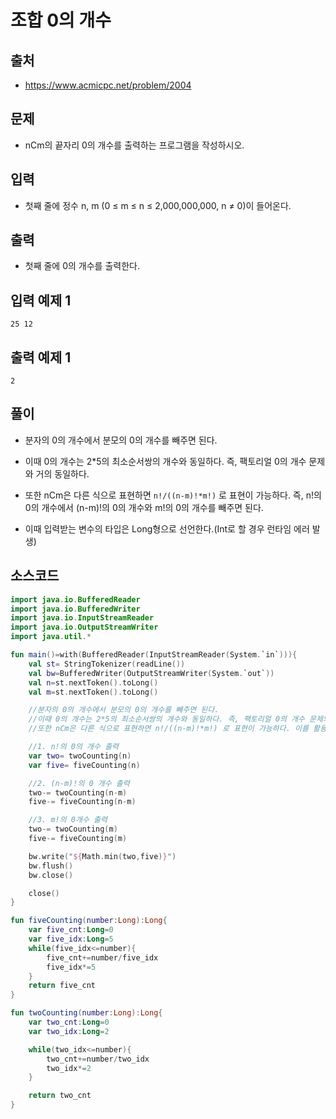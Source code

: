# 조합 0의 개수

## 출처

* https://www.acmicpc.net/problem/2004

## 문제

* nCm의 끝자리 0의 개수를 출력하는 프로그램을 작성하시오.

## 입력

* 첫째 줄에 정수 n, m (0 ≤ m ≤ n ≤ 2,000,000,000, n ≠ 0)이 들어온다.

## 출력

* 첫째 줄에 0의 개수를 출력한다.

## 입력 예제 1

```25 12```

## 출력 예제 1

```2```

## 풀이

* 분자의 0의 개수에서 분모의 0의 개수를 빼주면 된다.

* 이때 0의 개수는 2*5의 최소순서쌍의 개수와 동일하다. 즉, 팩토리얼 0의 개수 문제와 거의 동일하다.

* 또한 nCm은 다른 식으로 표현하면 ```n!/((n-m)!*m!)``` 로 표현이 가능하다. 즉, n!의 0의 개수에서 (n-m)!의 0의 개수와 m!의 0의 개수를 빼주면 된다.

* 이때 입력받는 변수의 타입은 Long형으로 선언한다.(Int로 할 경우 런타임 에러 발생)

## 소스코드

```kotlin
import java.io.BufferedReader
import java.io.BufferedWriter
import java.io.InputStreamReader
import java.io.OutputStreamWriter
import java.util.*

fun main()=with(BufferedReader(InputStreamReader(System.`in`))){
    val st= StringTokenizer(readLine())
    val bw=BufferedWriter(OutputStreamWriter(System.`out`))
    val n=st.nextToken().toLong()
    val m=st.nextToken().toLong()

    //분자의 0의 개수에서 분모의 0의 개수를 빼주면 된다.
    //이때 0의 개수는 2*5의 최소순서쌍의 개수와 동일하다. 즉, 팩토리얼 0의 개수 문제와 거의 동일하다.
    //또한 nCm은 다른 식으로 표현하면 n!/((n-m)!*m!) 로 표현이 가능하다. 이를 활용해서 팩토리얼 문제를 풀어주면 된다.

    //1. n!의 0의 개수 출력
    var two= twoCounting(n)
    var five= fiveCounting(n)

    //2. (n-m)!의 0 개수 출력
    two-= twoCounting(n-m)
    five-= fiveCounting(n-m)

    //3. m!의 0개수 출력
    two-= twoCounting(m)
    five-= fiveCounting(m)

    bw.write("${Math.min(two,five)}")
    bw.flush()
    bw.close()

    close()
}

fun fiveCounting(number:Long):Long{
    var five_cnt:Long=0
    var five_idx:Long=5
    while(five_idx<=number){
        five_cnt+=number/five_idx
        five_idx*=5
    }
    return five_cnt
}

fun twoCounting(number:Long):Long{
    var two_cnt:Long=0
    var two_idx:Long=2

    while(two_idx<=number){
        two_cnt+=number/two_idx
        two_idx*=2
    }

    return two_cnt
}
```

